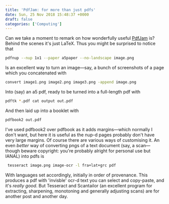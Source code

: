```yaml
---
title: 'PdfJam: for more than just pdfs'
date: Sun, 25 Nov 2018 15:48:37 +0000
draft: false
categories: ['Computing']
---
```


Can we take a moment to remark on how wonderfully useful
[PdfJam](http://freshmeat.sourceforge.net/projects/pdfjam/) is? Behind
the scenes it's just LaTeX.  Thus you might be surprised to notice
that 

```bash
pdfnup --nup 1x1 --paper a5paper --no-landscape image.png 
```

 Is an excellent way to turn an image—say, a bunch of screenshots of a
page which you concatenated with
```bash
convert image1.png image2.png image3.png -append image.png
```

Into (say) an a5 pdf, ready to be turned into a full-length pdf with

```bash
pdftk *.pdf cat output out.pdf
```

And then laid up into a booklet with

```bash
pdfbook2 out.pdf
```

I've used pdfbook2 over pdfbook as it adds margins—which normally I
don't want, but here it is useful as the nup-d pages probably don't
have very large margins. Of course there are various ways of
customising it. An even _better_ way of converting pngs of a text
document (say, a scan—though beware copyright: you're probably alright
for personal use but IANAL) into pdfs is
```bash
 tesseract image.png image-ocr -l fra+lat+grc pdf 
```

With languages set accordingly, initially in order of provenance. This
produces a pdf with 'invisble' ocr-d text you can select and
copy-paste, and it's _really good_. But Tesseract and Scantailor (an
excellent program for extracting, sharpening, monotoning and generally
adjusting scans) are for another post and another day.
